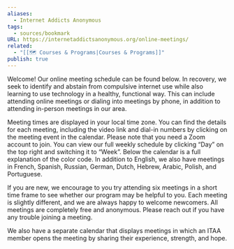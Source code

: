 ```yaml
---
aliases:
  - Internet Addicts Anonymous
tags:
  - sources/bookmark
URL: https://internetaddictsanonymous.org/online-meetings/
related:
  - "[[🗺️ Courses & Programs|Courses & Programs]]"
publish: true
---
```


Welcome! Our online meeting schedule can be found below. In recovery, we seek to identify and abstain from compulsive internet use while also learning to use technology in a healthy, functional way. This can include attending online meetings or dialing into meetings by phone, in addition to attending in-person meetings in our area.

Meeting times are displayed in your local time zone. You can find the details for each meeting, including the video link and dial-in numbers by clicking on the meeting event in the calendar. Please note that you need a Zoom account to join. You can view our full weekly schedule by clicking “Day” on the top right and switching it to “Week”. Below the calendar is a full explanation of the color code. In addition to English, we also have meetings in French, Spanish, Russian, German, Dutch, Hebrew, Arabic, Polish, and Portuguese.

If you are new, we encourage to you try attending six meetings in a short time frame to see whether our program may be helpful to you. Each meeting is slightly different, and we are always happy to welcome newcomers. All meetings are completely free and anonymous. Please reach out if you have any trouble joining a meeting.

We also have a separate calendar that displays meetings in which an ITAA member opens the meeting by sharing their experience, strength, and hope.